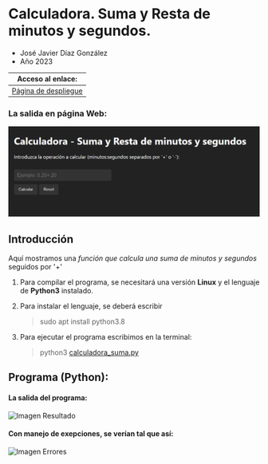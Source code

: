# Calculadora. Suma y Resta de minutos y segundos.
 
- José Javier Díaz González
- Año 2023

| Acceso al enlace:|
| --- |
| [Página de despliegue](https://alu0101128894.github.io/Calculadora-suma-minutos-segundos/) |

### La salida en página Web:
![Imagen html](img/03_html.png) 



## Introducción
Aquí mostramos una *función que calcula una suma de minutos y segundos* seguidos por '+'

1. Para compilar el programa, se necesitará una versión **Linux** y el lenguaje de **Python3** instalado. 

2. Para instalar el lenguaje, se deberá escribir
   > sudo apt install python3.8

3. Para ejecutar el programa escribimos en la terminal:
    > python3 [calculadora_suma.py](calculadora_suma.py)

## Programa (Python):

#### La salida del programa:

![Imagen Resultado](img/01_resultado.png) 

#### Con manejo de exepciones, se verían tal que así:

![Imagen Errores](img/02_errores.png) 